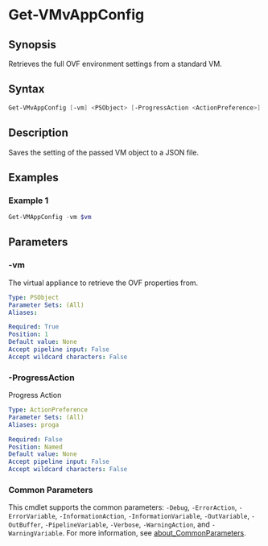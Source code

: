 # Get-VMvAppConfig

## Synopsis

Retrieves the full OVF environment settings from a standard VM.

## Syntax

```powershell
Get-VMvAppConfig [-vm] <PSObject> [-ProgressAction <ActionPreference>] [<CommonParameters>]
```

## Description

Saves the setting of the passed VM object to a JSON file.

## Examples

### Example 1

```powershell
Get-VMAppConfig -vm $vm
```

## Parameters

### -vm

The virtual appliance to retrieve the OVF properties from.

```yaml
Type: PSObject
Parameter Sets: (All)
Aliases:

Required: True
Position: 1
Default value: None
Accept pipeline input: False
Accept wildcard characters: False
```

### -ProgressAction

Progress Action

```yaml
Type: ActionPreference
Parameter Sets: (All)
Aliases: proga

Required: False
Position: Named
Default value: None
Accept pipeline input: False
Accept wildcard characters: False
```

### Common Parameters

This cmdlet supports the common parameters: `-Debug`, `-ErrorAction`, `-ErrorVariable`, `-InformationAction`, `-InformationVariable`, `-OutVariable`, `-OutBuffer`, `-PipelineVariable`, `-Verbose`, `-WarningAction`, and `-WarningVariable`. For more information, see [about_CommonParameters](http://go.microsoft.com/fwlink/?LinkID=113216).
